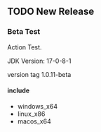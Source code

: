 ## TODO New Release

### Beta Test

Action Test.

JDK Version: 17-0-8-1

version tag 1.0.11-beta

#### include

- windows_x64
- linux_x86
- macos_x64
